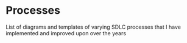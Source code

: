# Processes
List of diagrams and templates of varying SDLC processes that I have implemented and improved upon over the years
